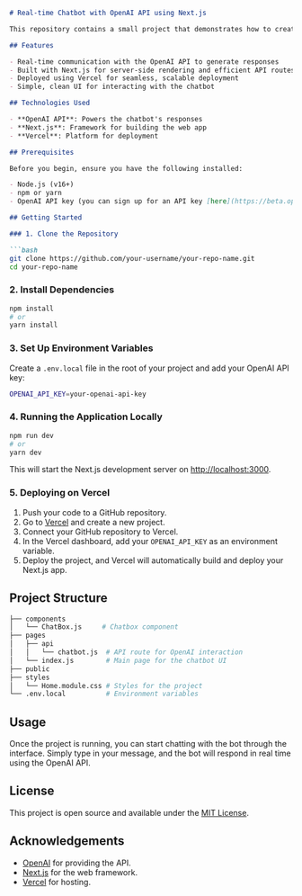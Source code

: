 ```markdown
# Real-time Chatbot with OpenAI API using Next.js

This repository contains a small project that demonstrates how to create a real-time chatbot using the OpenAI API. The project is built with [Next.js](https://nextjs.org/) and deployed on [Vercel](https://vercel.com/).

## Features

- Real-time communication with the OpenAI API to generate responses
- Built with Next.js for server-side rendering and efficient API routes
- Deployed using Vercel for seamless, scalable deployment
- Simple, clean UI for interacting with the chatbot

## Technologies Used

- **OpenAI API**: Powers the chatbot's responses
- **Next.js**: Framework for building the web app
- **Vercel**: Platform for deployment

## Prerequisites

Before you begin, ensure you have the following installed:

- Node.js (v16+)
- npm or yarn
- OpenAI API key (you can sign up for an API key [here](https://beta.openai.com/signup/))

## Getting Started

### 1. Clone the Repository

```bash
git clone https://github.com/your-username/your-repo-name.git
cd your-repo-name
```

### 2. Install Dependencies

```bash
npm install
# or
yarn install
```

### 3. Set Up Environment Variables

Create a `.env.local` file in the root of your project and add your OpenAI API key:

```bash
OPENAI_API_KEY=your-openai-api-key
```

### 4. Running the Application Locally

```bash
npm run dev
# or
yarn dev
```

This will start the Next.js development server on [http://localhost:3000](http://localhost:3000).

### 5. Deploying on Vercel

1. Push your code to a GitHub repository.
2. Go to [Vercel](https://vercel.com/) and create a new project.
3. Connect your GitHub repository to Vercel.
4. In the Vercel dashboard, add your `OPENAI_API_KEY` as an environment variable.
5. Deploy the project, and Vercel will automatically build and deploy your Next.js app.

## Project Structure

```bash
├── components
│   └── ChatBox.js     # Chatbox component
├── pages
│   ├── api
│   │   └── chatbot.js  # API route for OpenAI interaction
│   └── index.js        # Main page for the chatbot UI
├── public
├── styles
│   └── Home.module.css # Styles for the project
└── .env.local          # Environment variables
```

## Usage

Once the project is running, you can start chatting with the bot through the interface. Simply type in your message, and the bot will respond in real time using the OpenAI API.

## License

This project is open source and available under the [MIT License](LICENSE).

## Acknowledgements

- [OpenAI](https://openai.com/) for providing the API.
- [Next.js](https://nextjs.org/) for the web framework.
- [Vercel](https://vercel.com/) for hosting.
```
